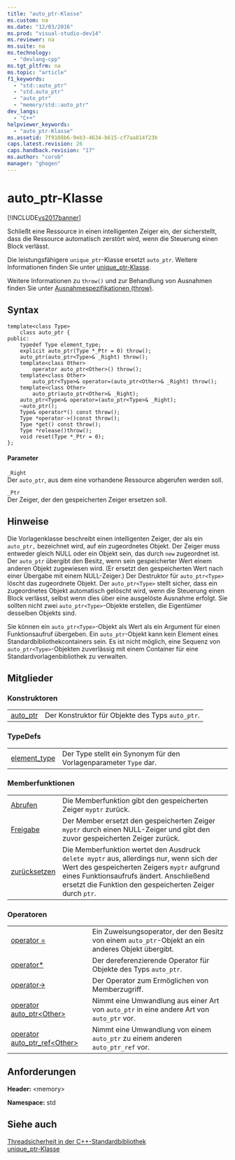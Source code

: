 ```yaml
---
title: "auto_ptr-Klasse"
ms.custom: na
ms.date: "12/03/2016"
ms.prod: "visual-studio-dev14"
ms.reviewer: na
ms.suite: na
ms.technology: 
  - "devlang-cpp"
ms.tgt_pltfrm: na
ms.topic: "article"
f1_keywords: 
  - "std::auto_ptr"
  - "std.auto_ptr"
  - "auto_ptr"
  - "memory/std::auto_ptr"
dev_langs: 
  - "C++"
helpviewer_keywords: 
  - "auto_ptr-Klasse"
ms.assetid: 7f9108b6-9eb3-4634-b615-cf7aa814f23b
caps.latest.revision: 26
caps.handback.revision: "17"
ms.author: "corob"
manager: "ghogen"
---
```

# auto_ptr-Klasse
[!INCLUDE[vs2017banner](../assembler/inline/includes/vs2017banner.md)]

Schließt eine Ressource in einen intelligenten Zeiger ein, der sicherstellt, dass die Ressource automatisch zerstört wird, wenn die Steuerung einen Block verlässt.  
  
 Die leistungsfähigere `unique_ptr`\-Klasse ersetzt `auto_ptr`.  Weitere Informationen finden Sie unter [unique\_ptr\-Klasse](../standard-library/unique-ptr-class.md).  
  
 Weitere Informationen zu `throw()` und zur Behandlung von Ausnahmen finden Sie unter [Ausnahmespezifikationen \(throw\)](../cpp/exception-specifications-throw-cpp.md).  
  
## Syntax  
  
```  
template<class Type>  
    class auto_ptr {  
public:  
    typedef Type element_type;  
    explicit auto_ptr(Type *_Ptr = 0) throw();  
    auto_ptr(auto_ptr<Type>& _Right) throw();  
    template<class Other>  
        operator auto_ptr<Other>() throw();  
    template<class Other>  
        auto_ptr<Type>& operator=(auto_ptr<Other>& _Right) throw();  
    template<class Other>  
        auto_ptr(auto_ptr<Other>& _Right);  
    auto_ptr<Type>& operator=(auto_ptr<Type>& _Right);  
    ~auto_ptr();  
    Type& operator*() const throw();  
    Type *operator->()const throw();  
    Type *get() const throw();  
    Type *release()throw();  
    void reset(Type *_Ptr = 0);  
};  
```  
  
#### Parameter  
 `_Right`  
 Der `auto_ptr`, aus dem eine vorhandene Ressource abgerufen werden soll.  
  
 `_Ptr`  
 Der Zeiger, der den gespeicherten Zeiger ersetzen soll.  
  
## Hinweise  
 Die Vorlagenklasse beschreibt einen intelligenten Zeiger, der als ein `auto_ptr,` bezeichnet wird, auf ein zugeordnetes Objekt.  Der Zeiger muss entweder gleich NULL oder ein Objekt sein, das durch `new` zugeordnet ist.  Der `auto_ptr` übergibt den Besitz, wenn sein gespeicherter Wert einem anderen Objekt zugewiesen wird.  \(Er ersetzt den gespeicherten Wert nach einer Übergabe mit einem NULL\-Zeiger.\) Der Destruktor für `auto_ptr<Type>` löscht das zugeordnete Objekt.  Der `auto_ptr<Type>` stellt sicher, dass ein zugeordnetes Objekt automatisch gelöscht wird, wenn die Steuerung einen Block verlässt, selbst wenn dies über eine ausgelöste Ausnahme erfolgt.  Sie sollten nicht zwei `auto_ptr<Type>`\-Objekte erstellen, die Eigentümer desselben Objekts sind.  
  
 Sie können ein `auto_ptr<Type>`\-Objekt als Wert als ein Argument für einen Funktionsaufruf übergeben.  Ein `auto_ptr`\-Objekt kann kein Element eines Standardbibliothekcontainers sein.  Es ist nicht möglich, eine Sequenz von `auto_ptr<Type>`\-Objekten zuverlässig mit einem Container für eine Standardvorlagenbibliothek zu verwalten.  
  
## Mitglieder  
  
### Konstruktoren  
  
|||  
|-|-|  
|[auto\_ptr](../Topic/auto_ptr::auto_ptr.md)|Der Konstruktor für Objekte des Typs `auto_ptr`.|  
  
### TypeDefs  
  
|||  
|-|-|  
|[element\_type](../Topic/auto_ptr::element_type.md)|Der Type stellt ein Synonym für den Vorlagenparameter `Type` dar.|  
  
### Memberfunktionen  
  
|||  
|-|-|  
|[Abrufen](../Topic/auto_ptr::get.md)|Die Memberfunktion gibt den gespeicherten Zeiger `myptr` zurück.|  
|[Freigabe](../Topic/auto_ptr::release.md)|Der Member ersetzt den gespeicherten Zeiger `myptr` durch einen NULL\-Zeiger und gibt den zuvor gespeicherten Zeiger zurück.|  
|[zurücksetzen](../Topic/auto_ptr::reset.md)|Die Memberfunktion wertet den Ausdruck `delete myptr` aus, allerdings nur, wenn sich der Wert des gespeicherten Zeigers `myptr` aufgrund eines Funktionsaufrufs ändert.  Anschließend ersetzt die Funktion den gespeicherten Zeiger durch `ptr`.|  
  
### Operatoren  
  
|||  
|-|-|  
|[operator \=](../Topic/auto_ptr::operator=.md)|Ein Zuweisungsoperator, der den Besitz von einem `auto_ptr`\-Objekt an ein anderes Objekt übergibt.|  
|[operator\*](../Topic/auto_ptr::operator*.md)|Der dereferenzierende Operator für Objekte des Typs `auto_ptr`.|  
|[operator\-\>](../Topic/auto_ptr::operator-%3E.md)|Der Operator zum Ermöglichen von Memberzugriff.|  
|[operator auto\_ptr\<Other\>](../Topic/auto_ptr::operator%20auto_ptr%3COther%3E.md)|Nimmt eine Umwandlung aus einer Art von `auto_ptr` in eine andere Art von `auto_ptr` vor.|  
|[operator auto\_ptr\_ref\<Other\>](../Topic/auto_ptr::operator%20auto_ptr_ref%3COther%3E.md)|Nimmt eine Umwandlung von einem `auto_ptr` zu einem anderen `auto_ptr_ref` vor.|  
  
## Anforderungen  
 **Header:** \<memory\>  
  
 **Namespace:** std  
  
## Siehe auch  
 [Threadsicherheit in der C\+\+\-Standardbibliothek](../standard-library/thread-safety-in-the-cpp-standard-library.md)   
 [unique\_ptr\-Klasse](../standard-library/unique-ptr-class.md)